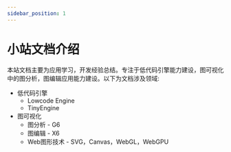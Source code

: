 ```yaml
---
sidebar_position: 1
---
```


# 小站文档介绍
本站文档主要为应用学习，开发经验总结。专注于低代码引擎能力建设，图可视化中的图分析，图编辑应用能力建设。以下为文档涉及领域:
- 低代码引擎
  - Lowcode Engine
  - TinyEngine
- 图可视化
  - 图分析 - G6
  - 图编辑 - X6
  - Web图形技术 - SVG，Canvas，WebGL，WebGPU
